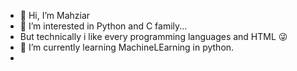- 👋 Hi, I’m Mahziar
- 👀 I’m interested in Python and  C family...
 - But technically i like every programming languages and HTML 😜
- 🌱 I’m currently learning MachineLEarning in python.
- 
<!---
smm-1383/smm-1383 is a ✨ special ✨ repository because its `README.md` (this file) appears on your GitHub profile.
You can click to take a look at your changes.
--->

